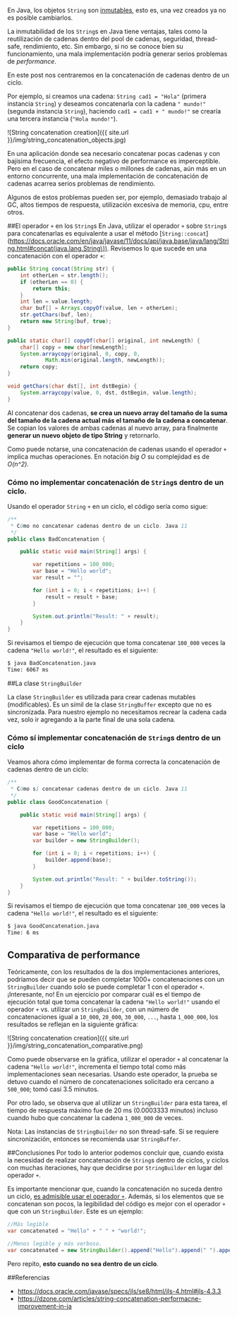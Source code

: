 En Java, los objetos `String` son [inmutables](https://docs.oracle.com/javase/specs/jls/se8/html/jls-4.html#jls-4.3.3), esto es, una vez creados ya no es posible cambiarlos. 

La inmutabilidad de los `String`s en Java tiene ventajas, tales como la reutilización de cadenas dentro del pool de cadenas, seguridad, thread-safe, rendimiento, etc. Sin embargo, si no se conoce bien su funcionamiento, una mala implementación podría generar serios problemas de *performance*. 

En este post nos centraremos en la concatenación de cadenas dentro de un ciclo.

Por ejemplo, si creamos una cadena: `String cad1 = "Hola"` (primera instancia `String`) y deseamos concatenarla con la cadena `" mundo!"` (segunda instancia `String`), haciendo `cad1 = cad1 + " mundo!"` se crearía una tercera instancia (`"Hola mundo!"`).

![String concatenation creation]({{ site.url }}/img/string_concatenation_objects.jpg) 

En una aplicación donde sea necesario concatenar pocas cadenas y con bajísima frecuencia, el efecto negativo de performance es imperceptible. Pero en el caso de concatenar miles o millones de cadenas, aún más en un entorno concurrente, una mala implementación de concatenación de cadenas acarrea serios problemas de rendimiento. 

Algunos de estos problemas pueden ser, por ejemplo, demasiado trabajo al GC, altos tiempos de respuesta, utilización excesiva de memoria, cpu, entre otros.

##El operador `+` en los  `String`s
En Java, utilizar el operador `+` sobre `String`s para concatenarlas es equivalente a usar el método [`String::concat`](https://docs.oracle.com/en/java/javase/11/docs/api/java.base/java/lang/String.html#concat(java.lang.String\)). Revisemos lo que sucede en una concatenación con el operador `+`:

```java
public String concat(String str) {
    int otherLen = str.length();
    if (otherLen == 0) {
        return this;
    }
    int len = value.length;
    char buf[] = Arrays.copyOf(value, len + otherLen);
    str.getChars(buf, len);
    return new String(buf, true);
}

public static char[] copyOf(char[] original, int newLength) {
    char[] copy = new char[newLength];
    System.arraycopy(original, 0, copy, 0,
            Math.min(original.length, newLength));
    return copy;
}

void getChars(char dst[], int dstBegin) {
    System.arraycopy(value, 0, dst, dstBegin, value.length);
}
```

Al concatenar dos cadenas, **se crea un nuevo array del tamaño de la suma del tamaño de la cadena actual más el tamaño de la cadena a concatenar**. Se copian los valores de ambas cadenas al nuevo array, para finalmente **generar un nuevo objeto de tipo String** y retornarlo.

Como puede notarse, una concatenación de cadenas usando el operador `+` implica muchas operaciones. En notación *big O* su complejidad es de *O(n^2)*.

### Cómo no implementar concatenación de `String`s dentro de un ciclo.

Usando el operador `String` `+` en un ciclo, el código sería como sigue:

```java
/**
 * Cómo no concatenar cadenas dentro de un ciclo. Java 11
 */
public class BadConcatenation {

    public static void main(String[] args) {

        var repetitions = 100_000;
        var base = "Hello world";
        var result = "";

        for (int i = 0; i < repetitions; i++) {
            result = result + base; 
        }

        System.out.println("Result: " + result);
    }
}
```

Si revisamos el tiempo de ejecución que toma concatenar `100_000` veces la cadena `"Hello world!"`, el resultado es el siguiente:

```bash
$ java BadConcatenation.java
Time: 6067 ms
```

##La clase `StringBuilder`

La clase `StringBuilder` es utilizada para crear cadenas mutables (modificables). Es un símil de la clase `StringBuffer` excepto que no es sincronizada.
Para nuestro ejemplo no necesitamos recrear la cadena cada vez, solo ir agregando a la parte final de una sola cadena.

### Cómo sí implementar concatenación de `String`s dentro de un ciclo
Veamos ahora cómo implementar de forma correcta la concatenación de cadenas dentro de un ciclo:

```java
/**
 * Cómo sí concatenar cadenas dentro de un ciclo. Java 11
 */
public class GoodConcatenation {

    public static void main(String[] args) {

        var repetitions = 100_000;
        var base = "Hello world";
        var builder = new StringBuilder();

        for (int i = 0; i < repetitions; i++) {
            builder.append(base); 
        }

        System.out.println("Result: " + builder.toString());
    }
}
```

Si revisamos el tiempo de ejecución que toma concatenar `100_000` veces la cadena `"Hello world!"`, el resultado es el siguiente:

```bash
$ java GoodConcatenation.java
Time: 6 ms
```

## Comparativa de performance
Teóricamente, con los resultados de la dos implementaciones anteriores, podríamos decir que se pueden completar 1000+ concatenaciones con un `StringBuilder` cuando solo se puede completar 1 con el operador `+`. ¡Interesante, no!
En un ejercicio por comparar cuál es el tiempo de ejecución total que toma concatenar la cadena `"Hello world!"` usando el operador `+` vs. utilizar un `StringBuilder`, con un número de concatenaciones igual a `10_000`, `20_000`, `30_000`, `...`, hasta `1_000_000`, los resultados se reflejan en la siguiente gráfica:

![String concatenation creation]({{ site.url }}/img/string_concatenation_comparative.png)

Como puede observarse en la gráfica, utilizar el operador `+` al concatenar la cadena `"Hello world!"`,  incrementa el tiempo total como más implementaciones sean necesarias. Usando este operador, la prueba se detuvo cuando el número de concatenaciones solicitado era cercano a `500_000`; tomó casi 3.5 minutos.

Por otro lado, se observa que al utilizar un `StringBuilder` para esta tarea, el tiempo de respuesta máximo fue de 20 ms (0.0003333 minutos) incluso cuando hubo que concatenar la cadena `1_000_000` de veces.

Nota: Las instancias de `StringBuilder` no son thread-safe. Si se requiere sincronización, entonces se recomienda usar `StringBuffer`. 

##Conclusiones
Por todo lo anterior podemos concluir que, cuando exista la necesidad de realizar concatenación de `String`s dentro de ciclos, y ciclos con muchas iteraciones, hay que decidirse por `StringBuilder` en lugar del operador `+`.

Es importante mencionar que, cuando la concatenación no suceda dentro un ciclo, [es admisible usar el operador `+`](https://dzone.com/articles/string-concatenation-performacne-improvement-in-ja). Además, si los elementos que se concatenan son pocos, la legibilidad del código es mejor con el operador `+` que con un `StringBuilder`. Este es un ejemplo:

```java
//Más legible
var concatenated = "Hello" + " " + "world!";

//Menos legible y más verboso.
var concatenated = new StringBuilder().append("Hello").append(" ").append("world!"); 
```

Pero repito, **esto cuando no sea dentro de un ciclo**.

##Referencias
* https://docs.oracle.com/javase/specs/jls/se8/html/jls-4.html#jls-4.3.3
* https://dzone.com/articles/string-concatenation-performacne-improvement-in-ja
